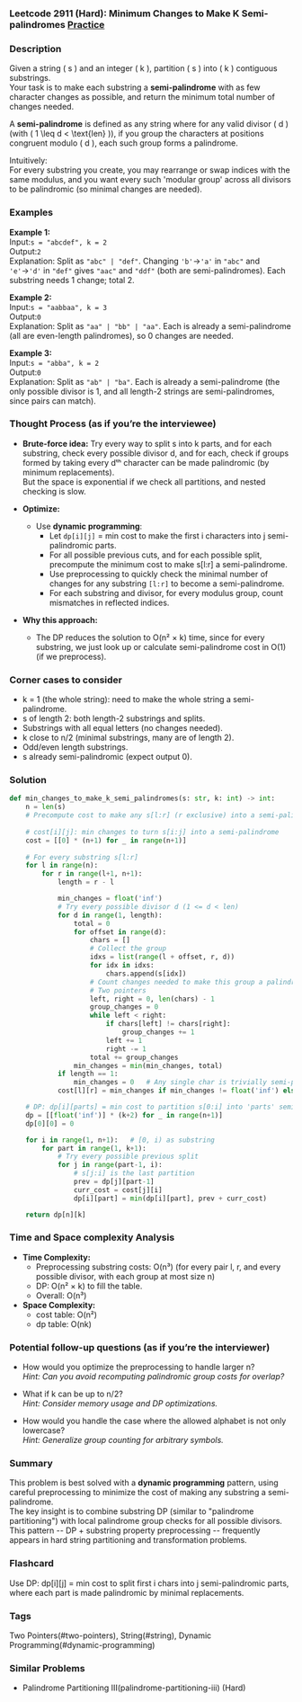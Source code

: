### Leetcode 2911 (Hard): Minimum Changes to Make K Semi-palindromes [Practice](https://leetcode.com/problems/minimum-changes-to-make-k-semi-palindromes)

### Description  
Given a string \( s \) and an integer \( k \), partition \( s \) into \( k \) contiguous substrings.  
Your task is to make each substring a **semi-palindrome** with as few character changes as possible, and return the minimum total number of changes needed.

A **semi-palindrome** is defined as any string where for any valid divisor \( d \) (with \( 1 \leq d < \text{len} \)), if you group the characters at positions congruent modulo \( d \), each such group forms a palindrome.

Intuitively:  
For every substring you create, you may rearrange or swap indices with the same modulus, and you want every such 'modular group' across all divisors to be palindromic (so minimal changes are needed).

### Examples  

**Example 1:**  
Input:`s = "abcdef", k = 2`  
Output:`2`  
Explanation: Split as `"abc" | "def"`. Changing `'b'`→`'a'` in `"abc"` and `'e'`→`'d'` in `"def"` gives `"aac"` and `"ddf"` (both are semi-palindromes). Each substring needs 1 change; total 2.

**Example 2:**  
Input:`s = "aabbaa", k = 3`  
Output:`0`  
Explanation: Split as `"aa" | "bb" | "aa"`. Each is already a semi-palindrome (all are even-length palindromes), so 0 changes are needed.

**Example 3:**  
Input:`s = "abba", k = 2`  
Output:`0`  
Explanation: Split as `"ab" | "ba"`. Each is already a semi-palindrome (the only possible divisor is 1, and all length-2 strings are semi-palindromes, since pairs can match).

### Thought Process (as if you’re the interviewee)  
- **Brute-force idea:** Try every way to split s into k parts, and for each substring, check every possible divisor d, and for each, check if groups formed by taking every dᵗʰ character can be made palindromic (by minimum replacements).  
  But the space is exponential if we check all partitions, and nested checking is slow.

- **Optimize:**  
  - Use **dynamic programming**:  
    - Let `dp[i][j]` = min cost to make the first i characters into j semi-palindromic parts.
    - For all possible previous cuts, and for each possible split, precompute the minimum cost to make s[l:r] a semi-palindrome.
    - Use preprocessing to quickly check the minimal number of changes for any substring `[l:r]` to become a semi-palindrome.
    - For each substring and divisor, for every modulus group, count mismatches in reflected indices.

- **Why this approach:**  
  - The DP reduces the solution to O(n² × k) time, since for every substring, we just look up or calculate semi-palindrome cost in O(1) (if we preprocess).

### Corner cases to consider  
- k = 1 (the whole string): need to make the whole string a semi-palindrome.
- s of length 2: both length-2 substrings and splits.
- Substrings with all equal letters (no changes needed).
- k close to n/2 (minimal substrings, many are of length 2).
- Odd/even length substrings.
- s already semi-palindromic (expect output 0).

### Solution

```python
def min_changes_to_make_k_semi_palindromes(s: str, k: int) -> int:
    n = len(s)
    # Precompute cost to make any s[l:r] (r exclusive) into a semi-palindrome
    
    # cost[i][j]: min changes to turn s[i:j] into a semi-palindrome
    cost = [[0] * (n+1) for _ in range(n+1)]
    
    # For every substring s[l:r]
    for l in range(n):
        for r in range(l+1, n+1):
            length = r - l

            min_changes = float('inf')
            # Try every possible divisor d (1 <= d < len)
            for d in range(1, length):
                total = 0
                for offset in range(d):
                    chars = []
                    # Collect the group
                    idxs = list(range(l + offset, r, d))
                    for idx in idxs:
                        chars.append(s[idx])
                    # Count changes needed to make this group a palindrome
                    # Two pointers
                    left, right = 0, len(chars) - 1
                    group_changes = 0
                    while left < right:
                        if chars[left] != chars[right]:
                            group_changes += 1
                        left += 1
                        right -= 1
                    total += group_changes
                min_changes = min(min_changes, total)
            if length == 1:
                min_changes = 0   # Any single char is trivially semi-palindrome
            cost[l][r] = min_changes if min_changes != float('inf') else 0

    # DP: dp[i][parts] = min cost to partition s[0:i] into 'parts' semi-palindromes
    dp = [[float('inf')] * (k+2) for _ in range(n+1)]
    dp[0][0] = 0

    for i in range(1, n+1):   # [0, i) as substring
        for part in range(1, k+1):
            # Try every possible previous split
            for j in range(part-1, i):
                # s[j:i] is the last partition
                prev = dp[j][part-1]
                curr_cost = cost[j][i]
                dp[i][part] = min(dp[i][part], prev + curr_cost)

    return dp[n][k]
```

### Time and Space complexity Analysis  

- **Time Complexity:**  
  - Preprocessing substring costs: O(n³) (for every pair l, r, and every possible divisor, with each group at most size n)
  - DP: O(n² × k) to fill the table.  
  - Overall: O(n³)
- **Space Complexity:**  
  - cost table: O(n²)
  - dp table: O(nk)

### Potential follow-up questions (as if you’re the interviewer)  

- How would you optimize the preprocessing to handle larger n?  
  *Hint: Can you avoid recomputing palindromic group costs for overlap?*

- What if k can be up to n/2?  
  *Hint: Consider memory usage and DP optimizations.*

- How would you handle the case where the allowed alphabet is not only lowercase?  
  *Hint: Generalize group counting for arbitrary symbols.*

### Summary
This problem is best solved with a **dynamic programming** pattern, using careful preprocessing to minimize the cost of making any substring a semi-palindrome.  
The key insight is to combine substring DP (similar to "palindrome partitioning") with local palindrome group checks for all possible divisors.  
This pattern -- DP + substring property preprocessing -- frequently appears in hard string partitioning and transformation problems.


### Flashcard
Use DP: dp[i][j] = min cost to split first i chars into j semi-palindromic parts, where each part is made palindromic by minimal replacements.

### Tags
Two Pointers(#two-pointers), String(#string), Dynamic Programming(#dynamic-programming)

### Similar Problems
- Palindrome Partitioning III(palindrome-partitioning-iii) (Hard)
